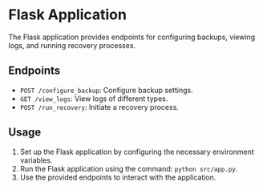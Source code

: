 # Flask Application

The Flask application provides endpoints for configuring backups, viewing logs, and running recovery processes.

## Endpoints

- `POST /configure_backup`: Configure backup settings.
- `GET /view_logs`: View logs of different types.
- `POST /run_recovery`: Initiate a recovery process.

## Usage

1. Set up the Flask application by configuring the necessary environment variables.
2. Run the Flask application using the command: `python src/app.py`.
3. Use the provided endpoints to interact with the application.

